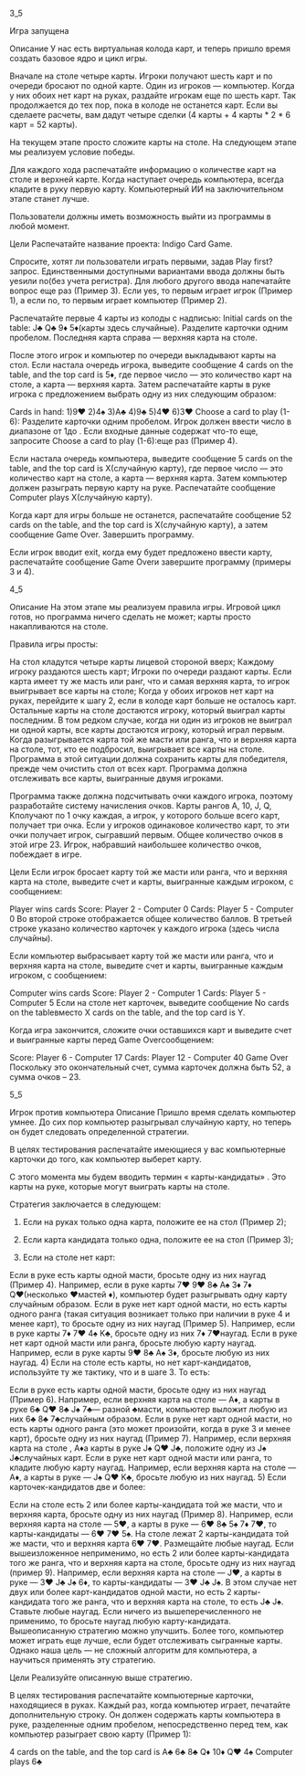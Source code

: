 3_5

Игра запущена

Описание
У нас есть виртуальная колода карт, и теперь пришло время создать базовое ядро ​​и цикл игры.

Вначале на столе четыре карты. Игроки получают шесть карт и по очереди бросают по одной карте. Один из игроков — компьютер. Когда у них обоих нет карт на руках, раздайте игрокам еще по шесть карт. Так продолжается до тех пор, пока в колоде не останется карт. Если вы сделаете расчеты, вам дадут четыре сделки (4 карты + 4 карты * 2 * 6 карт = 52 карты).

На текущем этапе просто сложите карты на столе. На следующем этапе мы реализуем условие победы.

Для каждого хода распечатайте информацию о количестве карт на столе и верхней карте. Когда наступает очередь компьютера, всегда кладите в руку первую карту. Компьютерный ИИ на заключительном этапе станет лучше.

Пользователи должны иметь возможность выйти из программы в любой момент.

Цели
Распечатайте название проекта: Indigo Card Game.

Спросите, хотят ли пользователи играть первыми, задав Play first?запрос. Единственными доступными вариантами ввода должны быть yesили no(без учета регистра). Для любого другого ввода напечатайте вопрос еще раз (Пример 3). Если yes, то первым играет игрок (Пример 1), а если no, то первым играет компьютер (Пример 2).

Распечатайте первые 4 карты из колоды с надписью: Initial cards on the table: J♣ Q♣ 9♦ 5♦(карты здесь случайные). Разделите карточки одним пробелом. Последняя карта справа — верхняя карта на столе.

После этого игрок и компьютер по очереди выкладывают карты на стол. Если настала очередь игрока, выведите сообщение 4 cards on the table, and the top card is 5♦, где первое число — это количество карт на столе, а карта — верхняя карта. Затем распечатайте карты в руке игрока с предложением выбрать одну из них следующим образом:

Cards in hand: 1)9♥ 2)4♠ 3)A♣ 4)9♣ 5)4♥ 6)3♥
Choose a card to play (1-6):
Разделите карточки одним пробелом. Игрок должен ввести число в диапазоне от 1до <Number of cards in hand>. Если входные данные содержат что-то еще, запросите Choose a card to play (1-6):еще раз (Пример 4).

Если настала очередь компьютера, выведите сообщение 5 cards on the table, and the top card is X(случайную карту), где первое число — это количество карт на столе, а карта — верхняя карта. Затем компьютер должен разыграть первую карту на руке. Распечатайте сообщение Computer plays X(случайную карту).

Когда карт для игры больше не останется, распечатайте сообщение 52 cards on the table, and the top card is X(случайную карту), а затем сообщение Game Over. Завершить программу.

Если игрок вводит exit, когда ему будет предложено ввести карту, распечатайте сообщение Game Overи завершите программу (примеры 3 и 4).

4_5

Описание
На этом этапе мы реализуем правила игры. Игровой цикл готов, но программа ничего сделать не может; карты просто накапливаются на столе.

Правила игры просты:

На стол кладутся четыре карты лицевой стороной вверх;
Каждому игроку раздаются шесть карт;
Игроки по очереди раздают карты. Если карта имеет ту же масть или ранг, что и самая верхняя карта, то игрок выигрывает все карты на столе;
Когда у обоих игроков нет карт на руках, перейдите к шагу 2, если в колоде карт больше не осталось карт.
Остальные карты на столе достаются игроку, который выиграл карты последним. В том редком случае, когда ни один из игроков не выиграл ни одной карты, все карты достаются игроку, который играл первым.
Когда разыгрывается карта той же масти или ранга, что и верхняя карта на столе, тот, кто ее подбросил, выигрывает все карты на столе. Программа в этой ситуации должна сохранить карты для победителя, прежде чем очистить стол от всех карт. Программа должна отслеживать все карты, выигранные двумя игроками.

Программа также должна подсчитывать очки каждого игрока, поэтому разработайте систему начисления очков. Карты рангов A, 10, J, Q, Kполучают по 1 очку каждая, а игрок, у которого больше всего карт, получает три очка. Если у игроков одинаковое количество карт, то эти очки получает игрок, сыгравший первым. Общее количество очков в этой игре 23. Игрок, набравший наибольшее количество очков, побеждает в игре.

Цели
Если игрок бросает карту той же масти или ранга, что и верхняя карта на столе, выведите счет и карты, выигранные каждым игроком, с сообщением:

Player wins cards
Score: Player 2 - Computer 0
Cards: Player 5 - Computer 0
Во второй строке отображается общее количество баллов. В третьей строке указано количество карточек у каждого игрока (здесь числа случайны).

Если компьютер выбрасывает карту той же масти или ранга, что и верхняя карта на столе, выведите счет и карты, выигранные каждым игроком, с сообщением:

Computer wins cards
Score: Player 2 - Computer 1
Cards: Player 5 - Computer 5
Если на столе нет карточек, выведите сообщение No cards on the tableвместо X cards on the table, and the top card is Y.

Когда игра закончится, сложите очки оставшихся карт и выведите счет и выигранные карты перед Game Overсообщением:

Score: Player 6 - Computer 17
Cards: Player 12 - Computer 40
Game Over
Поскольку это окончательный счет, сумма карточек должна быть 52, а сумма очков – 23.

5_5

Игрок против компьютера
Описание
Пришло время сделать компьютер умнее. До сих пор компьютер разыгрывал случайную карту, но теперь он будет следовать определенной стратегии.

В целях тестирования распечатайте имеющиеся у вас компьютерные карточки до того, как компьютер выберет карту.

С этого момента мы будем вводить термин « карты-кандидаты» . Это карты на руке, которые могут выиграть карты на столе.

Стратегия заключается в следующем:

1) Если на руках только одна карта, положите ее на стол (Пример 2);

2) Если карта кандидата только одна, положите ее на стол (Пример 3);

3) Если на столе нет карт:

Если в руке есть карты одной масти, бросьте одну из них наугад (Пример 4). Например, если в руке карты 7♥ 9♥ 8♣ A♠ 3♦ 7♦ Q♥(несколько ♥мастей ♦), компьютер будет разыгрывать одну карту случайным образом.
Если в руке нет карт одной масти, но есть карты одного ранга (такая ситуация возникает только при наличии в руке 4 и менее карт), то бросьте одну из них наугад (Пример 5). Например, если в руке карты 7♦ 7♥ 4♠ K♣, бросьте одну из них 7♦ 7♥наугад.
Если в руке нет карт одной масти или ранга, бросьте любую карту наугад. Например, если в руке карты 9♥ 8♣ A♠ 3♦, бросьте любую из них наугад.
4) Если на столе есть карты, но нет карт-кандидатов, используйте ту же тактику, что и в шаге 3. То есть:

Если в руке есть карты одной масти, бросьте одну из них наугад (Пример 6). Например, если верхняя карта на столе — A♦, а карты в руке 6♣ Q♥ 8♣ J♠ 7♣— разной ♣масти, компьютер выложит любую из них 6♣ 8♣ 7♣случайным образом.
Если в руке нет карт одной масти, но есть карты одного ранга (это может произойти, когда в руке 3 и менее карт), бросьте одну из них наугад (Пример 7). Например, если верхняя карта на столе , A♦а карты в руке J♠ Q♥ J♣, положите одну из J♠ J♣случайных карт.
Если в руке нет карт одной масти или ранга, то кладите любую карту наугад. Например, если верхняя карта на столе — A♦, а карты в руке — J♠ Q♥ K♣, бросьте любую из них наугад.
5) Если карточек-кандидатов две и более:

Если на столе есть 2 или более карты-кандидата той же масти, что и верхняя карта, бросьте одну из них наугад (Пример 8). Например, если верхняя карта на столе — 5♥, а карты в руке — 6♥ 8♣ 5♠ 7♦ 7♥, то карты-кандидаты — 6♥ 7♥ 5♠. На столе лежат 2 карты-кандидата той же масти, что и верхняя карта 6♥ 7♥. Размещайте любые наугад.
Если вышеизложенное неприменимо, но есть 2 или более карты-кандидата того же ранга, что и верхняя карта на столе, бросьте одну из них наугад (пример 9). Например, если верхняя карта на столе — J♥, а карты в руке — 3♥ J♣ J♠ 6♦, то карты-кандидаты — 3♥ J♣ J♠. В этом случае нет двух или более карт-кандидатов одной масти, но есть 2 карты-кандидата того же ранга, что и верхняя карта на столе, то есть J♣ J♠. Ставьте любые наугад.
Если ничего из вышеперечисленного не применимо, то бросьте наугад любую карту-кандидата.
Вышеописанную стратегию можно улучшить. Более того, компьютер может играть еще лучше, если будет отслеживать сыгранные карты. Однако наша цель — не сложный алгоритм для компьютера, а научиться применять эту стратегию.

Цели
Реализуйте описанную выше стратегию.

В целях тестирования распечатайте компьютерные карточки, находящиеся в руках. Каждый раз, когда компьютер играет, печатайте дополнительную строку. Он должен содержать карты компьютера в руке, разделенные одним пробелом, непосредственно перед тем, как компьютер разыграет свою карту (Пример 1):

4 cards on the table, and the top card is A♣
6♣ 8♣ Q♦ 10♦ Q♥ 4♠
Computer plays 6♣
